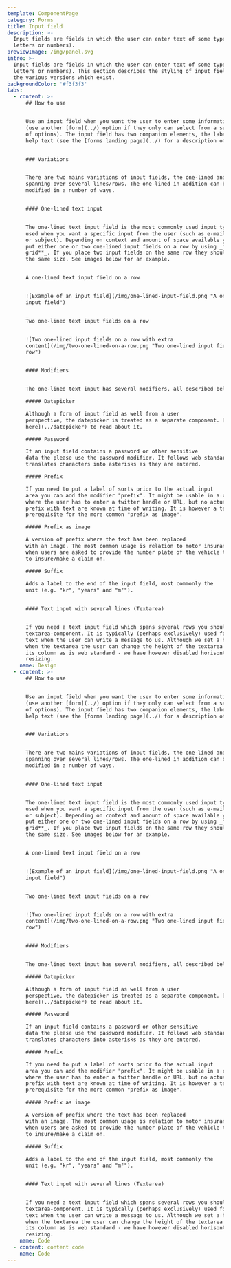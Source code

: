 ```yaml
---
template: ComponentPage
category: Forms
title: Input field
description: >-
  Input fields are fields in which the user can enter text of some type (be it
  letters or numbers).
previewImage: /img/panel.svg
intro: >-
  Input fields are fields in which the user can enter text of some type (be it
  letters or numbers). This section describes the styling of input fields and
  the various versions which exist.
backgroundColor: '#f3f3f3'
tabs:
  - content: >-
      ## How to use


      Use an input field when you want the user to enter some information freely
      (use another [form](../) option if they only can select from a set number
      of options). The input field has two companion elements, the label and
      help text (see the [forms landing page](../) for a description of them).


      ### Variations


      There are two mains variations of input fields, the one-lined and the one
      spanning over several lines/rows. The one-lined in addition can be
      modified in a number of ways.


      #### One-lined text input


      The one-lined text input field is the most commonly used input type and is
      used when you want a specific input from the user (such as e-mail, a value
      or subject). Depending on context and amount of space available you can
      put either one or two one-lined input fields on a row by using _**the
      grid**_. If you place two input fields on the same row they should have
      the same size. See images below for an example.


      A one-lined text input field on a row


      ![Example of an input field](/img/one-lined-input-field.png "A one-lined
      input field")


      Two one-lined text input fields on a row


      ![Two one-lined input fields on a row with extra
      content](/img/two-one-lined-on-a-row.png "Two one-lined input fields on a
      row")


      #### Modifiers


      The one-lined text input has several modifiers, all described below.

      ##### Datepicker

      Although a form of input field as well from a user
      perspective, the datepicker is treated as a separate component. [Go
      here](../datepicker) to read about it.

      ##### Password

      If an input field contains a password or other sensitive
      data the please use the password modifier. It follows web standards and
      translates characters into asterisks as they are entered.

      ##### Prefix

      If you need to put a label of sorts prior to the actual input
      area you can add the modifier "prefix". It might be usable in a context
      where the user has to enter a twitter handle or URL, but no actual uses of
      prefix with text are known at time of writing. It is however a technical
      prerequisite for the more common "prefix as image". 

      ##### Prefix as image

      A version of prefix where the text has been replaced
      with an image. The most common usage is relation to motor insurances and
      when users are asked to provide the number plate of the vehicle they want
      to insure/make a claim on.

      ##### Suffix
      
      Adds a label to the end of the input field, most commonly the
      unit (e.g. "kr", "years" and "m²"). 


      #### Text input with several lines (Textarea)


      If you need a text input field which spans several rows you should use the
      textarea-component. It is typically (perhaps exclusively) used for message
      text when the user can write a message to us. Although we set a height
      when the textarea the user can change the height of the textarea within
      its column as is web standard - we have however disabled horisontal
      resizing.
    name: Design
  - content: >-
      ## How to use


      Use an input field when you want the user to enter some information freely
      (use another [form](../) option if they only can select from a set number
      of options). The input field has two companion elements, the label and
      help text (see the [forms landing page](../) for a description of them).


      ### Variations


      There are two mains variations of input fields, the one-lined and the one
      spanning over several lines/rows. The one-lined in addition can be
      modified in a number of ways.


      #### One-lined text input


      The one-lined text input field is the most commonly used input type and is
      used when you want a specific input from the user (such as e-mail, a value
      or subject). Depending on context and amount of space available you can
      put either one or two one-lined input fields on a row by using _**the
      grid**_. If you place two input fields on the same row they should have
      the same size. See images below for an example.


      A one-lined text input field on a row


      ![Example of an input field](/img/one-lined-input-field.png "A one-lined
      input field")


      Two one-lined text input fields on a row


      ![Two one-lined input fields on a row with extra
      content](/img/two-one-lined-on-a-row.png "Two one-lined input fields on a
      row")


      #### Modifiers


      The one-lined text input has several modifiers, all described below.

      ##### Datepicker

      Although a form of input field as well from a user
      perspective, the datepicker is treated as a separate component. [Go
      here](../datepicker) to read about it.

      ##### Password

      If an input field contains a password or other sensitive
      data the please use the password modifier. It follows web standards and
      translates characters into asterisks as they are entered.

      ##### Prefix

      If you need to put a label of sorts prior to the actual input
      area you can add the modifier "prefix". It might be usable in a context
      where the user has to enter a twitter handle or URL, but no actual uses of
      prefix with text are known at time of writing. It is however a technical
      prerequisite for the more common "prefix as image". 

      ##### Prefix as image

      A version of prefix where the text has been replaced
      with an image. The most common usage is relation to motor insurances and
      when users are asked to provide the number plate of the vehicle they want
      to insure/make a claim on.

      ##### Suffix
      
      Adds a label to the end of the input field, most commonly the
      unit (e.g. "kr", "years" and "m²"). 


      #### Text input with several lines (Textarea)


      If you need a text input field which spans several rows you should use the
      textarea-component. It is typically (perhaps exclusively) used for message
      text when the user can write a message to us. Although we set a height
      when the textarea the user can change the height of the textarea within
      its column as is web standard - we have however disabled horisontal
      resizing.
    name: Code
  - content: content code
    name: Code
---
```


